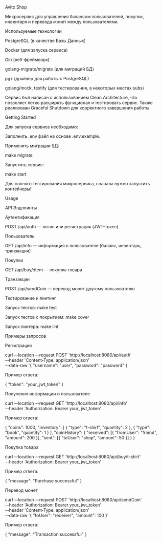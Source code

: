 Avito Shop



Микросервис для управления балансом пользователей, покупок, инвентаря и перевода монет между пользователями.

Используемые технологии

PostgreSQL (в качестве Базы Данных)

Docker (для запуска сервиса)

Gin (веб-фреймворк)

golang-migrate/migrate (для миграций БД)

pgx (драйвер для работы с PostgreSQL)

golang/mock, testify (для тестирования, в некоторых местах subs)

Сервис был написан с использованием Clean Architecture, что позволяет легко расширять функционал и тестировать сервис. Также реализован Graceful Shutdown для корректного завершения работы.

Getting Started

Для запуска сервиса необходимо:

Заполнить .env файл на основе .env.example.

Применить миграции БД:

make migrate

Запустить сервис:

make start

Для полного тестирования микросервиса, сначала нужно запустить контейнеры!

Usage

API Эндпоинты

Аутентификация

POST /api/auth — логин или регистрация (JWT-токен)

Пользователь

GET /api/info — информация о пользователе (баланс, инвентарь, транзакции)

Покупки

GET /api/buy/:item — покупка товара

Транзакции

POST /api/sendCoin — перевод монет другому пользователю

Тестирование и линтинг

Запуск тестов: make test

Запуск тестов с покрытием: make cover

Запуск линтера: make lint

Примеры запросов

Регистрация

curl --location --request POST 'http://localhost:8080/api/auth' \
--header 'Content-Type: application/json' \
--data-raw '{ "username": "user", "password": "password" }'

Пример ответа:

{ "token": "your_jwt_token" }

Получение информации о пользователе

curl --location --request GET 'http://localhost:8080/api/info' \
--header 'Authorization: Bearer your_jwt_token'

Пример ответа:

{
"coins": 1000,
"inventory": [
{ "type": "t-shirt", "quantity": 2 },
{ "type": "book", "quantity": 1 }
],
"coinHistory": {
"received": [{ "fromUser": "friend", "amount": 200 }],
"sent": [{ "toUser": "shop", "amount": 50 }]
}
}

Покупка товара

curl --location --request GET 'http://localhost:8080/api/buy/t-shirt' \
--header 'Authorization: Bearer your_jwt_token'

Пример ответа:

{ "message": "Purchase successful" }

Перевод монет

curl --location --request POST 'http://localhost:8080/api/sendCoin' \
--header 'Authorization: Bearer your_jwt_token' \
--header 'Content-Type: application/json' \
--data-raw '{ "toUser": "receiver", "amount": 100 }'

Пример ответа:

{ "message": "Transaction successful" }